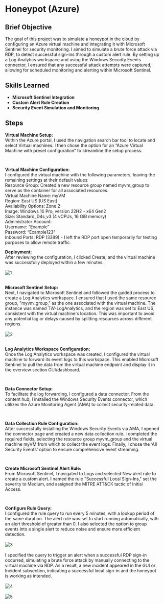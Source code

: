 <h1>Honeypot (Azure)</h1>

<h2>Brief Objective</h2>
The goal of this project was to simulate a honeypot in the cloud by configuring an Azure virtual machine and integrating it with Microsoft Sentinel for security monitoring. I aimed to simulate a brute force attack via RDP, to detect successful sign-ins through a custom alert rule. By setting up a Log Analytics workspace and using the Windows Security Events connector, I ensured that any successful attack attempts were captured, allowing for scheduled monitoring and alerting within Microsoft Sentinel. <br />


<h2>Skills Learned</h2>

- <b>Microsoft Sentinel Integration</b> 
- <b>Custom Alert Rule Creation</b>
- <b>Security Event Simulation and Monitoring </b>

<h2>Steps</h2>

**Virtual Machine Setup:** <br/>
Within the Azure portal, I used the navigation search bar tool to locate and select Virtual machines. I then chose the option for an “Azure Virtual Machine with preset configuration” to streamline the setup process. <br/>

<br />

**Virtual Machine Configuration:** <br/>
I configured the virtual machine with the following parameters, leaving the remaining settings at their default values: <br />
Resource Group: Created a new resource group named myvm_group to serve as the container for all associated resources. <br />
Virtual Machine Name: myVM <br />
Region: East US (US East) <br />
Availability Options: Zone 2 <br />
Image: Windows 10 Pro, version 22H2 - x64 Gen2 <br />
Size: Standard_D4s_v3 (4 vCPUs, 16 GiB memory) <br />
Administrator Account: <br />
Username: “Example” <br />
Password: “Example123” <br />
Inbound Ports: RDP (3389) - I left the RDP port open temporarily for testing purposes to allow remote traffic. <br />

**Deployment:** <br/>
After reviewing the configuration, I clicked Create, and the virtual machine was successfully deployed within a few minutes. <br />
<br />
![1](https://github.com/user-attachments/assets/20f9815e-ee4a-4454-b09b-dbcaa9525177) <br />
<br />

**Microsoft Sentinel Setup:** <br/>
Next, I navigated to Microsoft Sentinel and followed the guided process to create a Log Analytics workspace. I ensured that I used the same resource group, "myvm_group," as the one associated with the virtual machine. The instance was named TW-LogAnalytics, and the region was set to East US, consistent with the virtual machine's location. This was important to avoid any potential lag or delays caused by splitting resources across different regions.<br/>
<br />
![2](https://github.com/user-attachments/assets/753a2a75-77f2-4bf2-970a-9cd262ded03e) <br />
<br />

**Log Analytics Workspace Configuration:** <br/>
Once the Log Analytics workspace was created, I configured the virtual machine to forward its event logs to this workspace. This enabled Microsoft Sentinel to pull the data from the virtual machine endpoint and display it in the overview section GUI/dashboard. <br/>

<br />

**Data Connector Setup:** <br/>
To facilitate the log forwarding, I configured a data connector. From the content hub, I installed the Windows Security Events connector, which utilizes the Azure Monitoring Agent (AMA) to collect security-related data. <br/>

<br />

**Data Collection Rule Configuration:** <br/>
After successfully installing the Windows Security Events via AMA, I opened the connector page and created a new data collection rule. I completed the required fields, selecting the resource group myvm_group and the virtual machine myVM from which to collect the event logs. Finally, I chose the ‘All Security Events’ option to ensure comprehensive event streaming.<br />

<br />

**Create Microsoft Sentinel Alert Rule:** <br/>
From Microsoft Sentinel, I navigated to Logs and selected New alert rule to create a custom alert. I named the rule "Successful Local Sign-Ins," set the severity to Medium, and assigned the MITRE ATT&CK tactic of Initial Access. <br />

<br />

**Configure Rule Query:** <br/>
I configured the rule query to run every 5 minutes, with a lookup period of the same duration. The alert rule was set to start running automatically, with an alert threshold of greater than 0. I also selected the option to group events into a single alert to reduce noise and ensure more efficient detection. <br />
<br /> 
![3](https://github.com/user-attachments/assets/682d5e81-51c4-444d-afb9-ccdaeac66783) <br />
<br />
I specified the query to trigger an alert when a successful RDP sign-in occurred, simulating a brute force attack by manually connecting to the virtual machine via RDP. As a result, a new incident appeared in the GUI or Incident subsection, indicating a successful local sign-in and the honeypot is working as intended. <br />
<br />
![4](https://github.com/user-attachments/assets/dbce85e9-3f29-47d8-a8a6-9b104ad44b90) <br />
<br />
![5](https://github.com/user-attachments/assets/9eaaa09d-fd67-4df4-9bb5-6e3b688bd855) <br />

<!--
 ```diff
- text in red
+ text in green
! text in orange
# text in gray
@@ text in purple (and bold)@@
```
--!>

